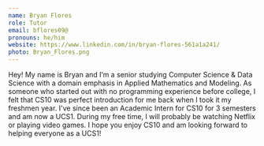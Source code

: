 ```yaml
---
name: Bryan Flores
role: Tutor
email: bflores09@
pronouns: he/him
website: https://www.linkedin.com/in/bryan-flores-561a1a241/
photo: Bryan_Flores.png
---
```

Hey! My name is Bryan and I’m a senior studying Computer Science & Data Science with a domain emphasis in Applied Mathematics and Modeling. As someone who started out with no programming experience before college, I felt that CS10 was perfect introduction for me back when I took it my freshmen year. I've since been an Academic Intern for CS10 for 3 semesters and am now a UCS1. During my free time, I will probably be watching Netflix or playing video games. I hope you enjoy CS10 and am looking forward to helping everyone as a UCS1!
